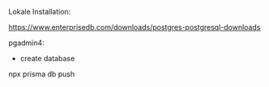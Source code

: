 Lokale Installation:

https://www.enterprisedb.com/downloads/postgres-postgresql-downloads

pgadmin4:
- create database

npx prisma db push
